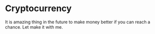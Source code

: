 # Cryptocurrency
It is amazing thing in the future to make money better if you can reach a chance. Let make it with me.
